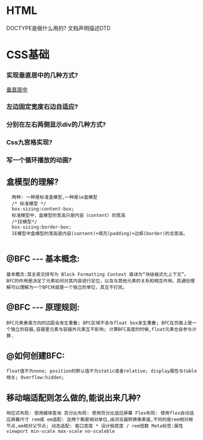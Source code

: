 # HTML

DOCTYPE是做什么用的?
文档声明描述DTD

# CSS基础

### 实现垂直居中的几种方式?

[垂直居中](https://github.com/chenscDev/interview/blob/master/interview/vertical-center.md)

### 左边固定宽度右边自适应?
### 分别在左右两侧显示div的几种方式?
### Css九宫格实现?
### 写一个循环播放的动画?

## 盒模型的理解?
 
```
  两种: 一种是标准盒模型,一种是ie盒模型
  /* 标准模型 */
  box-sizing:content-box;
  标准模型中，盒模型的宽高只是内容（content）的宽高
  /*IE模型*/
  box-sizing:border-box;
  IE模型中盒模型的宽高是内容(content)+填充(padding)+边框(border)的总宽高。
  
```

## @BFC --- 基本概念:
``
  基本概念:其全英文拼写为 Block Formatting Context 直译为“块级格式化上下文”。 BFC的作用是决定了元素如何对其内容进行定位，以及与其他元素的关系和相互作用。其通俗理解可以理解为一个BFC块就是一个独立的单位，其互不打扰。
``
## @BFC --- 原理规则:
``
  BFC元素垂直方向的边距会发生重叠;
  BFC区域不会与float box发生重叠;
  BFC在页面上是一个独立的容器,容器里元素与容器外元素互不影响;
  计算BFC高度的时候,float元素也会参与计算.
``
## @如何创建BFC:
``
  float值不为none;
  position的默认值不为static或者relative;
  display属性与table相关;
  Overflow:hidden;
``


## 移动端适配则怎么做的,能说出来几种?
``
响应式布局: 使用媒体查询
百分比布局: 使用百分比适应屏幕
Flex布局: 使用flex自动适应屏幕尺寸
rem或 em适配:
这两个都是相对单位,由浏览器转换像素值,不同的是rem相对根节点,em相对父节点;
动态适配: 窗口宽度 * 设计稿宽度 / rem倍数
Meta标签:属性 viewport min-scale max-scale no-scaleble
``